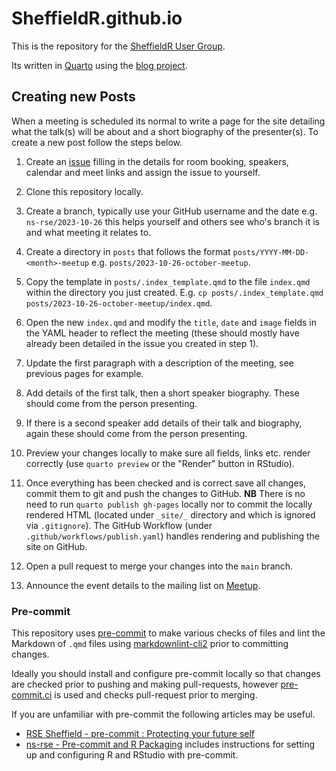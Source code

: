 # SheffieldR.github.io

This is the repository for the [SheffieldR User Group](https://sheffieldr.github.io).

Its written in [Quarto](https://quarto.org) using the [blog
project](https://quarto.org/docs/websites/website-blog.html).

## Creating new Posts

When a meeting is scheduled its normal to write a page for the site detailing what the talk(s) will be about and a short
biography of the presenter(s). To create a new post follow the steps below.

1. Create an
   [issue](https://github.com/SheffieldR/SheffieldR.github.io/issues?asignees=&labels=meeting&projects=&template=meetin_setup.md&title=)
   filling in the details for room booking, speakers, calendar and meet links and assign the issue to yourself.

2. Clone this repository locally.

3. Create a branch, typically use your GitHub username and the date e.g. `ns-rse/2023-10-26` this helps yourself and
   others see who's branch it is and what meeting it relates to.

4. Create a directory in `posts` that follows the format `posts/YYYY-MM-DD-<month>-meetup`
   e.g. `posts/2023-10-26-october-meetup`.

5. Copy the template in `posts/.index_template.qmd` to the file `index.qmd` within the directory you just
   created. E.g. `cp posts/.index_template.qmd posts/2023-10-26-october-meetup/index.qmd`.

6. Open the new `index.qmd` and modify the `title`, `date` and `image` fields in the YAML header to reflect the meeting
   (these should mostly have already been detailed in the issue you created in step 1).

7. Update the first paragraph with a description of the meeting, see previous pages for example.

8. Add details of the first talk, then a short speaker biography. These should come from the person presenting.

9. If there is a second speaker add details of their talk and biography, again these should come from the person
   presenting.

10. Preview your changes locally to make sure all fields, links etc. render correctly (use `quarto preview` or the
   "Render" button in RStudio).

11. Once everything has been checked and is correct save all changes, commit them to git and push the changes to
    GitHub. **NB** There is no need to run `quarto publish gh-pages` locally nor to commit the locally rendered HTML
    (located under `_site/_` directory and which is ignored via `.gitignore`). The GitHub Workflow (under
    `.github/workflows/publish.yaml`) handles rendering and publishing the site on GitHub.

12. Open a pull request to merge your changes into the `main` branch.

13. Announce the event details to the mailing list on
    [Meetup](https://www.meetup.com/sheffieldr-sheffield-r-users-group/).

### Pre-commit

This repository uses [pre-commit](https://pre-commit.com) to make various checks of files and lint the Markdown of
`.qmd` files using [markdownlint-cli2](https://github.com/DavidAnson/markdownlint-cli2)  prior to committing changes.

Ideally you should install and configure pre-commit locally so that changes are checked prior to pushing and making
pull-requests, however [pre-commit.ci](https://pre-commit.ci) is used and checks pull-request prior to merging.

If you are unfamiliar with pre-commit the following articles may be useful.

+ [RSE Sheffield - pre-commit : Protecting your future self](https://rse.shef.ac.uk/blog/pre-commit/)
+ [ns-rse - Pre-commit and R Packaging](https://ns-rse.github.io/posts/pre-commit-r/#windows) includes instructions for
  setting up and configuring R and RStudio with pre-commit.
